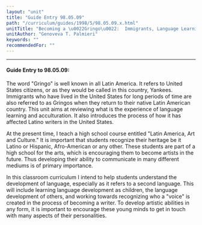 ```yaml
---
layout: "unit"
title: "Guide Entry 98.05.09"
path: "/curriculum/guides/1998/5/98.05.09.x.html"
unitTitle: "Becoming a \u0022Gringo\u0022:  Immigrants, Language Learning and Acculturation"
unitAuthor: "Genoveva T. Palmieri"
keywords: ""
recommendedFor: ""
---
```

<body>
<hr/>
<h4>
Guide Entry to 98.05.09:
</h4>
The word "Gringo" is well known in all Latin America.  It refers to United States citizens, or as they would be called in this country, Yankees.  Immigrants who have lived in the United States for long periods of time are also referred to as Gringos when they return to their native Latin American country.  This unit aims at reviewing what is the experience of language learning and acculturation.  It also introduces the process of how it has affected Latino writers in the United States.
<p>
At the present time, I teach a high school course entitled "Latin America, Art and Culture."  It is important that students recognize their heritage be it Latino or Hispanic, Afro-American or any other.  These students are part of a high school for the arts, which is encouraging them to become artists in the future.  Thus developing their ability to communicate in many different mediums is of primary importance.
</p>
<p>
In this classroom curriculum I intend to help students understand the development of language, especially as it refers to a second language.  This will include learning language development as children, the language development of others, and working towards recognizing who a "voice" is created in the process of becoming a writer.  To develop artistic abilities in any form, it is important to encourage these young minds to get in touch with many aspects of their personalities.
</p>
</body>